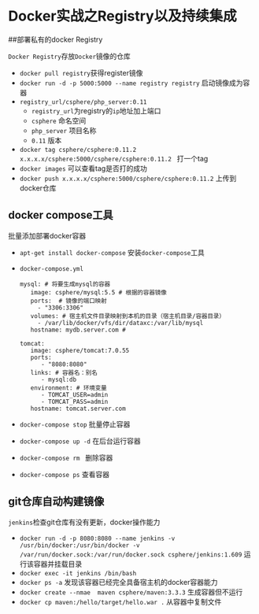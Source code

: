 # Docker实战之Registry以及持续集成

##部署私有的docker Registry

`Docker Registry`存放`Docker`镜像的仓库

* `docker pull registry`获得register镜像
* `docker run -d -p 5000:5000 --name registry registry` 启动镜像成为容器
* `registry_url/csphere/php_server:0.11`
  * `registry_url`为registry的`ip`地址加上端口
  * `csphere` 命名空间
  * `php_server` 项目名称
  * `0.11` 版本
* `docker tag csphere/csphere:0.11.2 x.x.x.x/csphere:5000/csphere/csphere:0.11.2 ` 打一个tag
* `docker images` 可以查看tag是否打的成功
* `docker push x.x.x.x/csphere:5000/csphere/csphere:0.11.2` 上传到docker仓库

## docker compose工具

批量添加部署docker容器

* `apt-get install docker-compose` 安装`docker-compose`工具

* `docker-compose.yml`

  ```shell
  mysql: # 将要生成mysql的容器
     image: csphere/mysql:5.5 # 根据的容器镜像 
     ports:  # 镜像的端口映射
       - "3306:3306"
     volumes: # 宿主机文件目录映射到本机的目录（宿主机目录/容器目录）
       - /var/lib/docker/vfs/dir/dataxc:/var/lib/mysql
     hostname: mydb.server.com # 

  tomcat:
     image: csphere/tomcat:7.0.55
     ports:
        - "8080:8080"
     links: # 容器名：别名
        - mysql:db
     environment: # 环境变量
        - TOMCAT_USER=admin
        - TOMCAT_PASS=admin
     hostname: tomcat.server.com
  ```

* `docker-compose stop` 批量停止容器

* `docker-compose up -d` 在后台运行容器

* `docker-compose rm ` 删除容器

* `docker-compose ps` 查看容器

## git仓库自动构建镜像

`jenkins`检查git仓库有没有更新，docker操作能力

* `docker run -d -p 8080:8080 --name jenkins -v /usr/bin/docker:/usr/bin/docker -v /var/run/docker.sock:/var/run/docker.sock csphere/jenkins:1.609` 运行该容器并挂载目录
* `docker exec -it jenkins /bin/bash` 
* `docker ps -a` 发现该容器已经完全具备宿主机的docker容器能力
* `docker create --nmae  maven csphere/maven:3.3.3` 生成容器但不运行
* `docker cp maven:/hello/target/hello.war .` 从容器中复制文件









